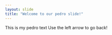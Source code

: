 ```yaml
---
layout: slide
title: "Welcome to our pedro slide!"
---
```

This is my pedro text
Use the left arrow to go back!